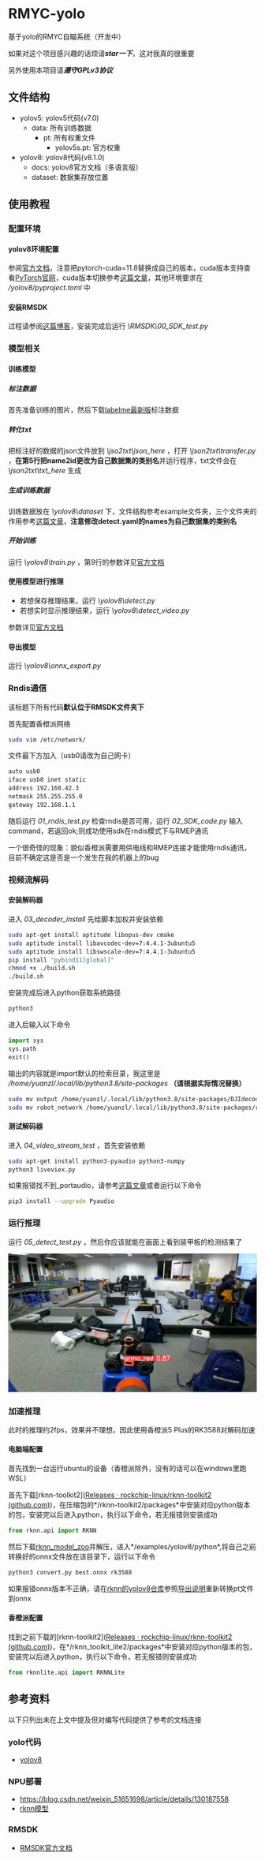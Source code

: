 # RMYC-yolo

基于yolo的RMYC自瞄系统（开发中）

如果对这个项目感兴趣的话烦请***star一下***，这对我真的很重要

另外使用本项目请***遵守GPLv3协议***

## 文件结构

- yolov5: yolov5代码(v7.0)
  - data: 所有训练数据
    - pt: 所有权重文件
      - yolov5s.pt: 官方权重
- yolov8: yolov8代码(v8.1.0)
  - docs: yolov8官方文档（多语言版）
  - dataset: 数据集存放位置

## 使用教程

### 配置环境

#### yolov8环境配置

参阅[官方文档](https://docs.ultralytics.com/zh/quickstart/#__tabbed_1_2)，注意把pytorch-cuda=11.8替换成自己的版本，cuda版本支持查看[PyTorch官网](https://pytorch.org/get-started/previous-versions/)，cuda版本切换参考[这篇文章](https://blog.csdn.net/qq_50677040/article/details/132131346)，其他环境要求在 */yolov8/pyproject.toml* 中

#### 安装RMSDK

过程请参阅[这篇博客](https://blog.csdn.net/C___programmer/article/details/135486406?spm=1001.2014.3001.5502)，安装完成后运行 *\RMSDK\00_SDK_test.py*

### 模型相关

#### 训练模型

##### 标注数据

首先准备训练的图片，然后下载[labelme最新版](https://github.com/labelmeai/labelme/releases/latest)标注数据

##### 转化txt

把标注好的数据的json文件放到 *\jso2txt\json_here* ，打开 *\json2txt\transfer.py* ，**在第5行把name2id更改为自己数据集的类别名**并运行程序，txt文件会在 *\json2txt\txt_here* 生成

##### 生成训练数据

训练数据放在 *\yolov8\dataset* 下，文件结构参考example文件夹，三个文件夹的作用参考[这篇文章](https://blog.csdn.net/kupepoem/article/details/101055179)，**注意修改detect.yaml的names为自己数据集的类别名**

##### 开始训练

运行 *\yolov8\train.py* ，第9行的参数详见[官方文档](https://docs.ultralytics.com/zh/modes/train/#_4)

#### 使用模型进行推理

- 若想保存推理结果，运行 *\yolov8\detect.py*
- 若想实时显示推理结果，运行 *\yolov8\detect_video.py*

参数详见[官方文档](https://docs.ultralytics.com/zh/modes/predict/#_4)

#### 导出模型

运行 *\yolov8\onnx_export.py*

### Rndis通信

该标题下所有代码**默认位于RMSDK文件夹下**

首先配置香橙派网络

```bash
sudo vim /etc/network/
```

文件最下方加入（usb0请改为自己网卡）

```bash
auto usb0
iface usb0 inet static
address 192.168.42.3
netmask 255.255.255.0
gateway 192.168.1.1
```

随后运行 *01_rndis_test.py* 检查rndis是否可用，运行 *02_SDK_code.py* 输入command，若返回ok;则成功使用sdk在rndis模式下与RMEP通讯

一个很奇怪的现象：貌似香橙派需要用供电线和RMEP连接才能使用rndis通讯，目前不确定这是否是一个发生在我的机器上的bug

### 视频流解码

#### 安装解码器

进入 *03_decoder_install* 先给脚本加权并安装依赖

```bash
sudo apt-get install aptitude libopus-dev cmake
sudo aptitude install libavcodec-dev=7:4.4.1-3ubuntu5
sudo aptitude install libswscale-dev=7:4.4.1-3ubuntu5
pip install "pybind11[global]"
chmod +x ./build.sh
./build.sh
```

安装完成后进入python获取系统路径

```bash
python3
```

进入后输入以下命令

```python
import sys
sys.path
exit()
```

输出的内容就是import默认的检索目录，我这里是 */home/yuanzl/.local/lib/python3.8/site-packages* **（请根据实际情况替换）**

```bash
sudo mv output /home/yuanzl/.local/lib/python3.8/site-packages/DJIdecoder
sudo mv robot_network /home/yuanzl/.local/lib/python3.8/site-packages/robot_network
```

#### 测试解码器

进入 *04_video_stream_test* ，首先安装依赖

```bash
sudo apt-get install python3-pyaudio python3-numpy
python3 liveviex.py
```

如果报错找不到_portaudio，请参考[这篇文章](https://stackoverflow.com/questions/36681836/pyaudio-could-not-import-portaudio)或者运行以下命令

```bash
pip3 install --upgrade Pyaudio
```

### 运行推理

运行 *05_detect_test.py* ，然后你应该就能在画面上看到装甲板的检测结果了

![image-20240119190651585](Picture/README/image-20240119190651585.png)

### 加速推理

此时的推理约2fps，效果并不理想，因此使用香橙派5 Plus的RK3588对解码加速

#### 电脑端配置

首先找到一台运行ubuntu的设备（香橙派除外，没有的话可以在windows里跑WSL）

首先下载[rknn-toolkit2]([Releases · rockchip-linux/rknn-toolkit2 (github.com)](https://github.com/rockchip-linux/rknn-toolkit2/releases))，在压缩包的*/rknn-toolkit2/packages*中安装对应python版本的包，安装完以后进入python，执行以下命令，若无报错则安装成功

```python
from rknn.api import RKNN
```

然后下载[rknn_model_zoo](https://github.com/airockchip/rknn_model_zoo/releases)并解压，进入*/examples/yolov8/python*,将自己之前转换好的onnx文件放在该目录下，运行以下命令

```bash
python3 convert.py best.onnx rk3588
```

如果报错onnx版本不正确，请在[rknn的yolov8仓库](https://github.com/airockchip/ultralytics_yolov8)参照[导出说明](https://github.com/airockchip/ultralytics_yolov8/blob/main/RKOPT_README.zh-CN.md)重新转换pt文件到onnx

#### 香橙派配置

找到之前下载的[rknn-toolkit2]([Releases · rockchip-linux/rknn-toolkit2 (github.com)](https://github.com/rockchip-linux/rknn-toolkit2/releases))，在*/rknn_toolkit_lite2/packages*中安装对应python版本的包，安装完以后进入python，执行以下命令，若无报错则安装成功

```python
from rknnlite.api import RKNNLite
```

## 参考资料

以下只列出未在上文中提及但对编写代码提供了参考的文档连接

### yolo代码

- [yolov8](https://github.com/ultralytics/ultralytics)

### NPU部署

- https://blog.csdn.net/weixin_51651698/article/details/130187558
- [rknn模型](https://github.com/airockchip/yolov5/blob/master/README_rkopt_manual.md)

### RMSDK

- [RMSDK官方文档](https://robomaster-dev.readthedocs.io/zh-cn/latest/python_sdk/installs.html)
